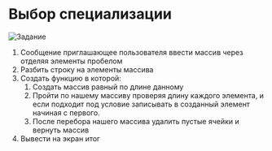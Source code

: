 # Выбор специализации

![Задание](https://clip2net.com/clip/m0/3e69c-clip-158kb.png?nocache=1)

1. Сообщение приглашающее пользователя ввести массив через отделяя элементы пробелом
2. Разбить строку на элементы массива
3. Создать функцию в которой:
    1. Создать массив равный по длине данному
    2. Пройти по нашему массиву проверяя длину каждого элемента, и если подходит под условие записывать в созданный элемент начиная с первого.
    3. После перебора нашего массива удалить пустые ячейки и вернуть массив
4. Вывести на экран итог

